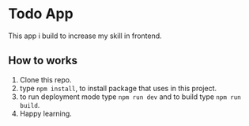 # Todo App

This app i build to increase my skill in frontend.

## How to works

1. Clone this repo.
2. type `npm install`, to install package that uses in this project.
3. to run deployment mode type `npm run dev` and to build type `npm run build`.
4. Happy learning.
